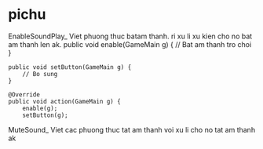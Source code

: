 # pichu
EnableSoundPlay_ Viet phuong thuc batam thanh. ri xu li xu kien cho no bat am thanh len ak.
public void enable(GameMain g) {
		// Bat am thanh tro choi
	}

	public void setButton(GameMain g) {
		// Bo sung
	}

	@Override
	public void action(GameMain g) {
		enable(g);
		setButton(g);
		
		
		
		
MuteSound_ Viet cac phuong thuc tat am thanh voi xu li cho no tat am thanh ak
